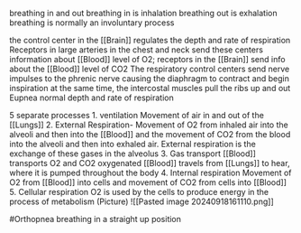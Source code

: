 breathing in and out
	breathing in is inhalation
	breathing out is exhalation
	breathing is normally an involuntary process

the control center in the [[Brain]] regulates the depth and rate of respiration
	Receptors in large arteries in the chest and neck send these centers information about [[Blood]] level of O2; receptors in the [[Brain]] send info about the [[Blood]] level of CO2
	The respiratory control centers send nerve impulses to the phrenic nerve
		causing the diaphragm to contract and begin inspiration
	at the same time, the intercostal muscles pull the ribs up and out
	Eupnea
		normal depth and rate of respiration

5 separate processes
	1. ventilation
		Movement of air in and out of the [[Lungs]]
	2. External Respiration-
		Movement of O2 from inhaled air into the alveoli and then into the [[Blood]] and the movement of CO2 from the blood into the alveoli and then into exhaled air. 
		External respiration is the exchange of these gases in the alveolus
	3. Gas transport
		[[Blood]] transports O2 and CO2
		oxygenated [[Blood]] travels from [[Lungs]] to hear, where it is pumped throughout the body
	4.  Internal respiration
		Movement of O2 from [[Blood]] into cells and movement of CO2 from cells into [[Blood]]
	5. Cellular respiration
		O2 is used by the cells to produce energy in the process of metabolism
		(Picture)
			![[Pasted image 20240918161110.png]]

#Orthopnea
		breathing in a straight up position